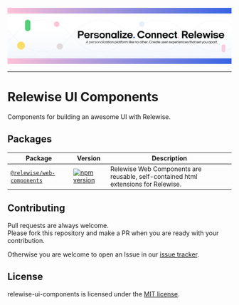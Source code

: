 <p align="center">
  <a href="https://www.relewise.com/">
    <img alt="Relewise" src=".github/banner.png">
  </a>
</p>

---
# Relewise UI Components
Components for building an awesome UI with Relewise. 

## Packages

| Package | Version | Description |
| --- | --- | --- |
| [`@relewise/web-components`](packages/web-components) | [![npm version](https://img.shields.io/npm/v/@relewise%2Fweb-components.svg)](https://badge.fury.io/js/@relewise%2Fweb-components) | Relewise Web Components are reusable, self-contained html extensions for Relewise. 

## Contributing

Pull requests are always welcome.  
Please fork this repository and make a PR when you are ready with your contribution.  

Otherwise you are welcome to open an Issue in our [issue tracker](https://github.com/Relewise/relewise-ui-components/issues).

## License

relewise-ui-components is licensed under the [MIT license](./LICENSE).
